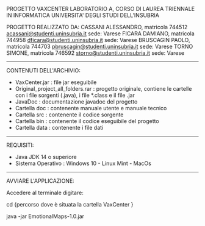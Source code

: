 
PROGETTO VAXCENTER
LABORATORIO A, CORSO DI LAUREA TRIENNALE IN INFORMATICA
UNIVERSITA' DEGLI STUDI DELL'INSUBRIA

PROGETTO REALIZZATO DA:
CASSANI ALESSANDRO, matricola 744512 acassani@studenti.uninsubria.it sede: Varese
FICARA DAMIANO, matricola 744958 dficara@studenti.uninsubria.it sede: Varese
BRUSCAGIN PAOLO, matricola 744703 pbruscagin@studenti.uninsubria.it sede: Varese
TORNO SIMONE, matricola 746592 storno@studenti.uninsubria.it sede: Varese
 
***********************************************************************************

CONTENUTI DELL'ARCHIVIO:

- VaxCenter.jar : file jar eseguibile
- Original_project_all_folders.rar : progetto originale, 
  contiene le cartelle con i file sorgenti (.java), i file *.class e il file .jar
- JavaDoc : documentazione javadoc del progetto
- Cartella doc : contenente manuale utente e manuale tecnico
- Cartella src : contenente il codice sorgente
- Cartella bin : contenente il codice eseguibile del progetto
- Cartella data : contenente i file dati

***********************************************************************************

REQUISITI:

- Java JDK 14 o superiore
- Sistema Operativo : Windows 10 - Linux Mint - MacOs

***********************************************************************************

AVVIARE L'APPLICAZIONE:

Accedere al terminale digitare:

cd {percorso dove è situata la cartella VaxCenter }

java -jar EmotionalMaps-1.0.jar
